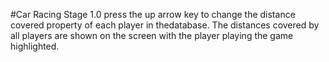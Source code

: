 #Car Racing Stage 1.0
press the up arrow key to change the distance covered property of each player in thedatabase. 
The distances covered by all players are shown on the screen with the player playing the game highlighted.